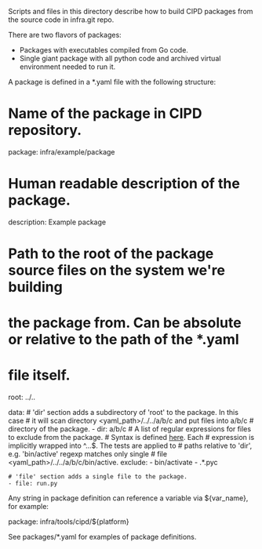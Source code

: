 Scripts and files in this directory describe how to build CIPD packages from
the source code in infra.git repo.

There are two flavors of packages:
  * Packages with executables compiled from Go code.
  * Single giant package with all python code and archived virtual environment
    needed to run it.

A package is defined in a *.yaml file with the following structure:

  # Name of the package in CIPD repository.
  package: infra/example/package
  # Human readable description of the package.
  description: Example package
  # Path to the root of the package source files on the system we're building
  # the package from. Can be absolute or relative to the path of the *.yaml
  # file itself.
  root: ../..

  data:
    # 'dir' section adds a subdirectory of 'root' to the package. In this case
    # it will scan directory <yaml_path>/../../a/b/c and put files into a/b/c
    # directory of the package.
    - dir: a/b/c
      # A list of regular expressions for files to exclude from the package.
      # Syntax is defined [here](http://golang.org/pkg/regexp/syntax/). Each
      # expression is implicitly wrapped into ^...$. The tests are applied to
      # paths relative to 'dir', e.g. 'bin/active' regexp matches only single
      # file <yaml_path>/../../a/b/c/bin/active.
      exclude:
        - bin/activate
        - .*\.pyc

    # 'file' section adds a single file to the package.
    - file: run.py

Any string in package definition can reference a variable via ${var_name}, for
example:

  package: infra/tools/cipd/${platform}

See packages/*.yaml for examples of package definitions.
